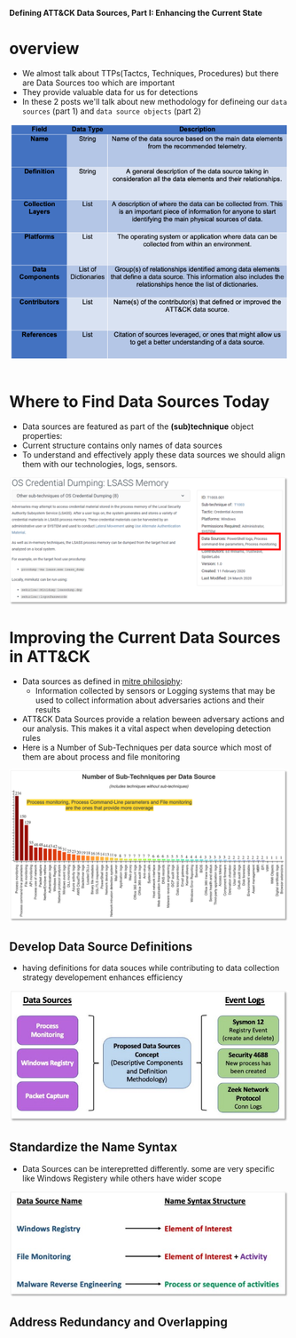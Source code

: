 **Defining ATT&CK Data Sources, Part I: Enhancing the Current State**

# overview
+ We almost talk about TTPs(Tactcs, Techniques, Procedures) but there are Data Sources too which are important
+ They provide valuable data for us for detections
+ In these 2 posts we'll talk about new methodology for defineing our `data sources` (part 1) and `data source objects` (part 2)

<div style="text-align:center">
	<img src="./images/data_source_objects.png" />
</div>

<br>

# Where to Find Data Sources Today
+ Data sources are featured as part of the **(sub)technique** object properties:
+ Current structure contains only names of data sources
+ To understand and effectively apply these data sources we should align them with our technologies, logs, sensors.

<div style="text-align:center">
	<img src="./images/LSASS_Memory_Sub-Technique.png" />
</div>

# Improving the Current Data Sources in ATT&CK
+ Data sources as defined in [mitre philosiphy](https://attack.mitre.org/docs/ATTACK_Design_and_Philosophy_March_2020.pdf):
	+ Information collected by sensors or Logging systems that may be used to collect information about adversaries actions and their results
+ ATT&CK Data Sources provide a relation beween adversary actions and our analysis. This makes it a vital aspect when developing detection rules
+ Here is a Number of Sub-Techniques per data source which most of them are about process and file monitoring

<div style="text-align:center">
	<img src="./images/DataSouces.png" />
</div>

## Develop Data Source Definitions
+ having definitions for data souces while contributing to data collection strategy developement enhances efficiency

<div style="text-align:center">
	<img src="./images/DataSources-map.png" />
</div>

## Standardize the Name Syntax
+ Data Sources can be interepretted differently. some are very specific like Windows Registery while others have wider scope

<div style="text-align:center">
	<img src="./images/Syntax.png" />
</div>

## Address Redundancy and Overlapping